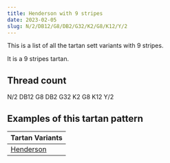 ```yaml
---
title: Henderson with 9 stripes
date: 2023-02-05
slug: N/2/DB12/G8/DB2/G32/K2/G8/K12/Y/2
---
```

This is a list of all the tartan sett variants with 9 stripes.

It is a 9 stripes tartan.


## Thread count
N/2 DB12 G8 DB2 G32 K2 G8 K12 Y/2

## Examples of this tartan pattern

| Tartan Variants |
|---------------|
| [Henderson](/variants/n/2/db12/g8/db2/g32/k2/g8/k12/y/2-db00004c-g004c00-k000000-nd0d0d0-yffc800)||
